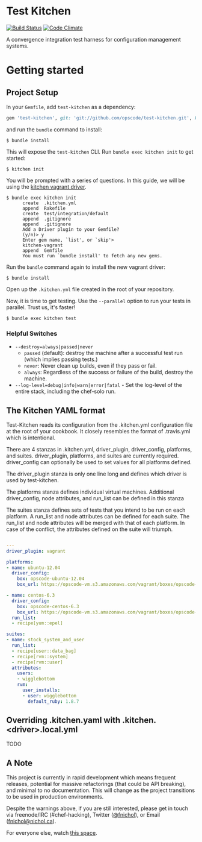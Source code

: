 # Test Kitchen

[![Build Status](https://secure.travis-ci.org/opscode/test-kitchen.png?branch=1.0)](https://travis-ci.org/opscode/test-kitchen)
[![Code Climate](https://codeclimate.com/github/opscode/test-kitchen.png)](https://codeclimate.com/github/opscode/test-kitchen)

A convergence integration test harness for configuration management systems.

# Getting started


Project Setup
-------------

In your `Gemfile`, add `test-kitchen` as a
dependency:

```ruby
gem 'test-kitchen', git: 'git://github.com/opscode/test-kitchen.git', branch: '1.0'
```

and run the `bundle` command to install:

    $ bundle install

This will expose the `test-kitchen` CLI. Run `bundle exec kitchen init` to get started:

    $ kitchen init

You will be prompted with a series of questions. In this guide, we
will be using the [kitchen vagrant driver](https://github.com/opscode/kitchen-vagrant).

```text
$ bundle exec kitchen init
      create  .kitchen.yml
      append  Rakefile
      create  test/integration/default
      append  .gitignore
      append  .gitignore
      Add a Driver plugin to your Gemfile?
      (y/n)> y
      Enter gem name, `list', or `skip'>
      kitchen-vagrant
      append  Gemfile
      You must run `bundle install' to fetch any new gems.
```

Run the `bundle` command again to install the new vagrant driver:

    $ bundle install

Open up the `.kitchen.yml` file created in the root of your
repository.

Now, it is time to get testing. Use the `--parallel` option to run
your tests in parallel. Trust us, it's faster!

    $ bundle exec kitchen test

### Helpful Switches

 - `--destroy=always|passed|never`
   - `passed` (default): destroy the machine after a successful test
     run (which implies passing tests.)
   - `never`: Never clean up builds, even if they pass or fail.
   - `always`: Regardless of the success or failure of the build,
     destroy the machine.
 - `--log-level=debug|info|warn|error|fatal` - Set the log-level of
     the entire stack, including the chef-solo run. 

## The Kitchen YAML format

Test-Kitchen reads its configuration from the .kitchen.yml
configuration file at the root of your cookbook. It closely resembles
the format of .travis.yml which is intentional.

There are 4 stanzas in .kitchen.yml, driver_plugin, driver_config,
platforms, and suites. driver_plugin, platforms, and suites are
currently required. driver_config can optionally be used to set values
for all platforms defined.

The driver_plugin stanza is only one line long and defines which
driver is used by test-kitchen.

The platforms stanza defines individual virtual machines. Additional
driver_config, node attributes, and run_list can be defined in this stanza

The suites stanza defines sets of tests that you intend to be run on
each platform. A run_list and node attributes can be defined for each
suite. The run_list and node attributes will be merged with that of
each platform. In case of the conflict, the attributes defined on the
suite will triumph.

```yaml

---
driver_plugin: vagrant

platforms:
- name: ubuntu-12.04
  driver_config:
    box: opscode-ubuntu-12.04
    box_url: https://opscode-vm.s3.amazonaws.com/vagrant/boxes/opscode-ubuntu-12.04.box

- name: centos-6.3
  driver_config:
    box: opscode-centos-6.3
    box_url: https://opscode-vm.s3.amazonaws.com/vagrant/boxes/opscode-centos-6.3.box
  run_list:
  - recipe[yum::epel]

suites:
- name: stock_system_and_user
  run_list:
  - recipe[user::data_bag]
  - recipe[rvm::system]
  - recipe[rvm::user]
  attributes:
    users:
    - wigglebottom
    rvm:
      user_installs:
      - user: wigglebottom
        default_ruby: 1.8.7
```

## Overriding .kitchen.yaml with .kitchen.&lt;driver&gt;.local.yml

TODO

## A Note

This project is currently in rapid development which means frequent releases,
potential for massive refactorings (that could be API breaking), and minimal
to no documentation. This will change as the project transitions to be used in
production environments.

Despite the warnings above, if you are still interested, please get in touch
via freenode/IRC (#chef-hacking),
Twitter ([@fnichol](https://twitter.com/fnichol)),
or Email ([fnichol@nichol.ca](mailto:fnichol@nichol.ca)).

For everyone else, watch [this space](https://github.com/opscode/test-kitchen).
